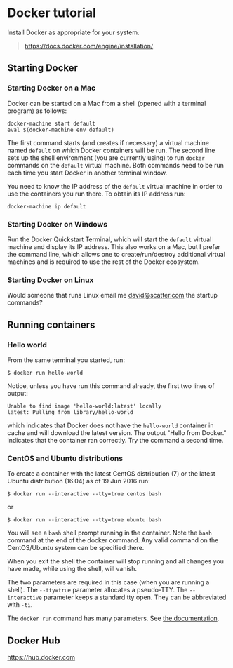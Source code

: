 # Docker tutorial

Install Docker as appropriate for your system. 

> https://docs.docker.com/engine/installation/

## Starting Docker

### Starting Docker on a Mac

Docker can be started on a Mac
from a shell (opened with a terminal program) as follows:
```
docker-machine start default
eval $(docker-machine env default)
```
The first command starts (and creates if necessary) a virtual machine named `default`
on which Docker containers will be run. 
The second line sets up the shell environment (you are currently using) 
to run `docker` commands on the `default` virtual machine.
Both commands need to be run each time you start Docker in another terminal window. 

You need to know the IP address of the `default` virtual machine
in order to use the containers you run there. To obtain its IP address run: 
```
docker-machine ip default
```

### Starting Docker on Windows

Run the Docker Quickstart Terminal, which will start 
the `default` virtual machine and display its IP address. 
This also works on a Mac, but I prefer the command line, 
which allows one to create/run/destroy additional virtual machines
and is required to use the rest of the Docker ecosystem. 

### Starting Docker on Linux

Would someone that runs Linux email me <david@scatter.com> the startup commands? 

## Running containers

### Hello world

From the same terminal you started, run: 
```
$ docker run hello-world
```
Notice, unless you have run this command already, the first two lines of output:
```
Unable to find image 'hello-world:latest' locally
latest: Pulling from library/hello-world
```
which indicates that Docker does not have the `hello-world` container in cache 
and will download the latest version. 
The output "Hello from Docker." indicates that the container ran correctly. 
Try the command a second time. 

### CentOS and Ubuntu distributions


To create a container with the latest CentOS distribution (7) 
or the latest Ubuntu distribution (16.04) as of 19 Jun 2016 run:
```
$ docker run --interactive --tty=true centos bash
```
or
```
$ docker run --interactive --tty=true ubuntu bash
```
You will see a `bash` shell prompt running in the container. 
Note the `bash` command at the end of the docker command.
Any valid command on the CentOS/Ubuntu system 
can be specified there.

When you exit the shell the container will stop running 
and all changes you have made, while using the shell, will vanish. 

The two parameters are required in this case (when you are running a shell). 
The `--tty=true` parameter allocates a pseudo-TTY.
The `--interactive` parameter keeps a standard tty open. 
They can be abbreviated with `-ti`.

The `docker run` command has many parameters. 
See [the documentation](https://docs.docker.com/v1.8/reference/commandline/run/).



## Docker Hub

https://hub.docker.com


